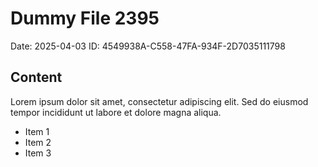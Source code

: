 # Dummy File 2395

Date: 2025-04-03
ID: 4549938A-C558-47FA-934F-2D7035111798

## Content

Lorem ipsum dolor sit amet, consectetur adipiscing elit.
Sed do eiusmod tempor incididunt ut labore et dolore magna aliqua.

* Item 1
* Item 2
* Item 3
